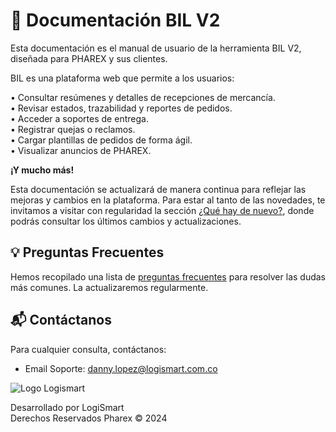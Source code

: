 # 📑 Documentación BIL V2

Esta documentación es el manual de usuario de la herramienta BIL V2, diseñada para PHAREX y sus clientes.

BIL es una plataforma web que permite a los usuarios:

• Consultar resúmenes y detalles de recepciones de mercancía.  
• Revisar estados, trazabilidad y reportes de pedidos.  
• Acceder a soportes de entrega.  
• Registrar quejas o reclamos.  
• Cargar plantillas de pedidos de forma ágil.  
• Visualizar anuncios de PHAREX.  

**¡Y mucho más!**

Esta documentación se actualizará de manera continua para reflejar las mejoras y cambios en la plataforma. Para estar al tanto de las novedades, te invitamos a visitar con regularidad la sección [¿Qué hay de nuevo?](whatsnew.md), donde podrás consultar los últimos cambios y actualizaciones.  

## 💡 Preguntas Frecuentes

Hemos recopilado una lista de [preguntas frecuentes](faq.md) para resolver las dudas más comunes. La actualizaremos regularmente.

## 📬 Contáctanos

Para cualquier consulta, contáctanos:

- Email Soporte: [danny.lopez@logismart.com.co](mailto:danny.lopez@logismart.com.co)
  
  


<img class="logismart" src="https://josemaestreb.github.io/docs.bil_v2/_asset/logo_logismart.png" alt="Logo Logismart" />  
  

Desarrollado por LogiSmart  
Derechos Reservados Pharex © 2024